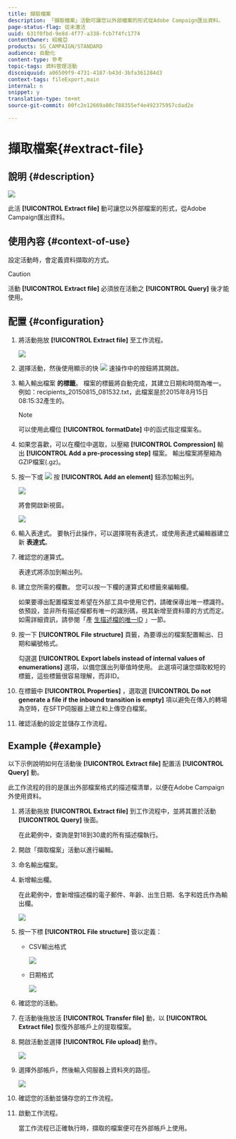 ```yaml
---
title: 擷取檔案
description: 「擷取檔案」活動可讓您以外部檔案的形式從Adobe Campaign匯出資料。
page-status-flag: 從未激活
uuid: 631f0fbd-9e8d-4f77-a338-fcb7f4fc1774
contentOwner: 紹維亞
products: SG_CAMPAIGN/STANDARD
audience: 自動化
content-type: 參考
topic-tags: 資料管理活動
discoiquuid: a06509f9-4731-4187-b43d-3bfa361284d3
context-tags: fileExport,main
internal: n
snippet: y
translation-type: tm+mt
source-git-commit: 00fc2e12669a00c788355ef4e492375957cdad2e

---
```



# 擷取檔案{#extract-file}

## 說明 {#description}

![](assets/export.png)

此活 **[!UICONTROL Extract file]** 動可讓您以外部檔案的形式，從Adobe Campaign匯出資料。

## 使用內容 {#context-of-use}

設定活動時，會定義資料擷取的方式。

>[!CAUTION]
>
>活動 **[!UICONTROL Extract file]** 必須放在活動之 **[!UICONTROL Query]** 後才能使用。

## 配置 {#configuration}

1. 將活動拖放 **[!UICONTROL Extract file]** 至工作流程。

   ![](assets/wkf_data_export1.png)

1. 選擇活動，然後使用顯示的快 ![](assets/edit_darkgrey-24px.png) 速操作中的按鈕將其開啟。
1. 輸入輸出檔案 **的標籤**。 檔案的標籤將自動完成，其建立日期和時間為唯一。 例如：recipients_20150815_081532.txt，此檔案是於2015年8月15日08:15:32產生的。

   >[!NOTE]
   >
   >可以使用此欄位 **[!UICONTROL formatDate]** 中的函式指定檔案名。

1. 如果您喜歡，可以在欄位中選取，以壓縮 **[!UICONTROL Compression]** 輸出 **[!UICONTROL Add a pre-processing step]** 檔案。 輸出檔案將壓縮為GZIP檔案(.gz)。
1. 按一下或 ![](assets/add_darkgrey-24px.png) 按 **[!UICONTROL Add an element]** 鈕添加輸出列。

   ![](assets/wkf_data_export2.png)

   將會開啟新視窗。

   ![](assets/wkf_data_export3.png)

1. 輸入表達式。 要執行此操作，可以選擇現有表達式，或使用表達式編輯器建立新 **表達式**。
1. 確認您的運算式。

   表達式將添加到輸出列。

1. 建立您所需的欄數。 您可以按一下欄的運算式和標籤來編輯欄。

   如果要導出配置檔案並希望在外部工具中使用它們，請確保導出唯一標識符。 依預設，並非所有描述檔都有唯一的識別碼，視其新增至資料庫的方式而定。 如需詳細資訊，請參閱「產 [生描述檔的唯一ID](../../developing/using/configuring-the-resource-s-data-structure.md#generating-a-unique-id-for-profiles-and-custom-resources) 」一節。

1. 按一下 **[!UICONTROL File structure]** 頁籤，為要導出的檔案配置輸出、日期和編號格式。

   勾選選 **[!UICONTROL Export labels instead of internal values of enumerations]** 選項，以備您匯出列舉值時使用。 此選項可讓您擷取較短的標籤，這些標籤很容易理解，而非ID。

1. 在標籤中 **[!UICONTROL Properties]** ，選取選 **[!UICONTROL Do not generate a file if the inbound transition is empty]** 項以避免在傳入的轉場為空時，在SFTP伺服器上建立和上傳空白檔案。
1. 確認活動的設定並儲存工作流程。

## Example {#example}

以下示例說明如何在活動後 **[!UICONTROL Extract file]** 配置活 **[!UICONTROL Query]** 動。

此工作流程的目的是匯出外部檔案格式的描述檔清單，以便在Adobe Campaign外使用資料。

1. 將活動拖放 **[!UICONTROL Extract file]** 到工作流程中，並將其置於活動 **[!UICONTROL Query]** 後面。

   在此範例中，查詢是對18到30歲的所有描述檔執行。

1. 開啟「擷取檔案」活動以進行編輯。
1. 命名輸出檔案。
1. 新增輸出欄。

   在此範例中，會新增描述檔的電子郵件、年齡、出生日期、名字和姓氏作為輸出欄。

   ![](assets/wkf_data_export6.png)

1. 按一下標 **[!UICONTROL File structure]** 簽以定義：

   * CSV輸出格式

      ![](assets/wkf_data_export7.png)

   * 日期格式

      ![](assets/wkf_data_export9.png)

1. 確認您的活動。
1. 在活動後拖放活 **[!UICONTROL Transfer file]** 動，以 **[!UICONTROL Extract file]** 恢復外部帳戶上的提取檔案。
1. 開啟活動並選擇 **[!UICONTROL File upload]** 動作。

   ![](assets/wkf_data_export11.png)

1. 選擇外部帳戶，然後輸入伺服器上資料夾的路徑。

   ![](assets/wkf_data_export12.png)

1. 確認您的活動並儲存您的工作流程。
1. 啟動工作流程。

   當工作流程已正確執行時，擷取的檔案便可在外部帳戶上使用。

